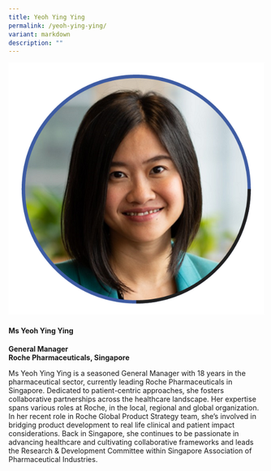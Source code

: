 ```yaml
---
title: Yeoh Ying Ying
permalink: /yeoh-ying-ying/
variant: markdown
description: ""
---
```

<div class="row">
<div class="col is-3">
<img src="/images/Speakers_YeohYingYing.png">
</div>
<div class="col is-9 speaker-details">
	<h4><b>Ms Yeoh Ying Ying</b></h4>
<b>General Manager<br>
Roche Pharmaceuticals, Singapore</b>
	
<p>Ms Yeoh Ying Ying is a seasoned General Manager with 18 years in the pharmaceutical sector, currently leading Roche Pharmaceuticals in Singapore. Dedicated to patient-centric approaches, she fosters collaborative partnerships across the healthcare landscape. Her expertise spans various roles at Roche, in the local, regional and global organization. In her recent role in Roche Global Product Strategy team, she’s involved in bridging product development to real life clinical and patient impact considerations. Back in Singapore, she continues to be passionate in advancing healthcare and cultivating collaborative frameworks and leads the Research &amp; Development Committee within Singapore Association of Pharmaceutical Industries.
</p>
</div>
</div>